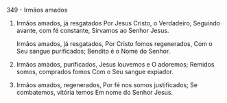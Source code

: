 349 - Irmãos amados

1. Irmãos amados, já resgatados
   Por Jesus Cristo, o Verdadeiro,
   Seguindo avante, com fé constante,
   Sirvamos ao Senhor Jesus.

   Irmãos amados, já resgatados,
   Por Cristo fomos regenerados,
   Com o Seu sangue purificados;
   Bendito é o Nome do Senhor.

2. Irmãos amados, purificados,
   Jesus louvemos e O adoremos;
   Remidos somos, comprados fomos
   Com o Seu sangue expiador.

3. Irmãos amados, regenerados,
   Por fé nos somos justificados;
   Se combatemos, vitória temos
   Em nome do Senhor Jesus.
